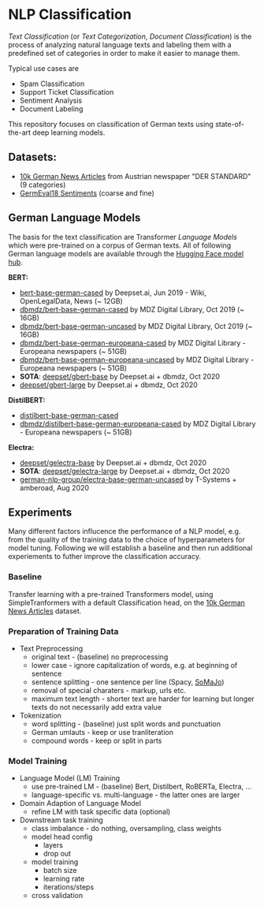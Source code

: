 # NLP Classification

*Text Classification* (or *Text Categorization*, *Document Classification*) is the process of analyzing natural language texts and labeling them with a predefined set of categories in order to make it easier to manage them.

Typical use cases are

* Spam Classification
* Support Ticket Classification
* Sentiment Analysis
* Document Labeling

This repository focuses on classification of German texts using state-of-the-art deep learning models.

## Datasets:

* [10k German News Articles](notebooks/10kGNAD/README.md) from Austrian newspaper "DER STANDARD" (9 categories)
* [GermEval18 Sentiments](https://github.com/uds-lsv/GermEval-2018-Data) (coarse and fine)

## German Language Models

The basis for the text classification are Transformer *Language Models* which were pre-trained on a corpus of German texts. All of following German language models are available through the [Hugging Face model hub](https://huggingface.co/models).

**BERT:**
* [bert-base-german-cased](https://huggingface.co/bert-base-german-cased) by Deepset.ai, Jun 2019 - Wiki, OpenLegalData, News (~ 12GB)
* [dbmdz/bert-base-german-cased](https://huggingface.co/dbmdz/bert-base-german-cased) by MDZ Digital Library, Oct 2019 (~ 16GB)
* [dbmdz/bert-base-german-uncased](https://huggingface.co/dbmdz/bert-base-german-uncased) by MDZ Digital Library, Oct 2019 (~ 16GB)
* [dbmdz/bert-base-german-europeana-cased](https://huggingface.co/dbmdz/bert-base-german-europeana-cased) by MDZ Digital Library - Europeana newspapers (~ 51GB)
* [dbmdz/bert-base-german-europeana-uncased](https://huggingface.co/dbmdz/bert-base-german-europeana-uncased) by MDZ Digital Library - Europeana newspapers (~ 51GB)
* **SOTA**: [deepset/gbert-base](https://huggingface.co/deepset/gbert-base) by Deepset.ai + dbmdz, Oct 2020
* [deepset/gbert-large](https://huggingface.co/deepset/gbert-large) by Deepset.ai + dbmdz, Oct 2020

**DistilBERT:**
* [distilbert-base-german-cased](https://huggingface.co/distilbert-base-german-cased)
* [dbmdz/distilbert-base-german-europeana-cased](https://huggingface.co/dbmdz/distilbert-base-german-europeana-cased) by MDZ Digital Library - Europeana newspapers (~ 51GB)

**Electra:**
* [deepset/gelectra-base](https://huggingface.co/deepset/gelectra-base) by Deepset.ai + dbmdz, Oct 2020
* **SOTA**: [deepset/gelectra-large](https://huggingface.co/deepset/gelectra-large) by Deepset.ai + dbmdz, Oct 2020
* [german-nlp-group/electra-base-german-uncased](https://huggingface.co/german-nlp-group/electra-base-german-uncased) by T-Systems + amberoad, Aug 2020

## Experiments

Many different factors influcence the performance of a NLP model, e.g. from the quality of the training data to the choice of hyperparameters for model tuning. Following we will establish a baseline and then run additional experiements to futher improve the classification accuracy.

### Baseline

Transfer learning with a pre-trained Transformers model, using SimpleTranformers with a default Classification head, on the [10k German News Articles](notebooks/10kGNAD/README.md) dataset.

### Preparation of Training Data

* Text Preprocessing
  * original text - (baseline) no preprocessing
  * lower case - ignore capitalization of words, e.g. at beginning of sentence
  * sentence splitting - one sentence per line (Spacy, [SoMaJo](https://github.com/tsproisl/SoMaJo))
  * removal of special charaters - markup, urls etc.
  * maximum text length - shorter text are harder for learning but longer texts do not necessarily add extra value
* Tokenization
  * word splitting - (baseline) just split words and punctuation
  * German umlauts - keep or use tranliteration
  * compound words - keep or split in parts

### Model Training

* Language Model (LM) Training
  * use pre-trained LM - (baseline) Bert, Distilbert, RoBERTa, Electra, ...
  * language-specific vs. multi-language - the latter ones are larger
* Domain Adaption of Language Model
  * refine LM with task specific data (optional)
* Downstream task training
  * class imbalance - do nothing, oversampling, class weights
  * model head config
    * layers
    * drop out
  * model training
    * batch size
    * learning rate
    * iterations/steps
  * cross validation
